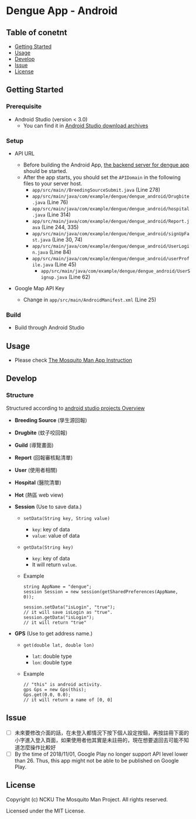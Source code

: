 # Dengue App - Android

## Table of conetnt
* [Getting Started](#sec-1)
* [Usage](#sec-2)
* [Develop](#sec-3)
* [Issue](#sec-4)
* [License](#sec-5)

<a name='sec-1'></a>
## Getting Started
### Prerequisite
* Android Studio (version < 3.0)
	* You can find it in [Android Studio download archives](https://developer.android.com/studio/archive)

### Setup
* API URL
    * Before building the Android App, [the backend server for dengue app](https://github.com/the-mosquito-man/dengue-app-backend-server) should be started.  
    * After the app starts, you should set the `APIDomain` in the following files to your server host.
        * `app/src/main//BreedingSourceSubmit.java` (Line 278)
        * `app/src/main/java/com/example/dengue/dengue_android/Drugbite.java` (Line 76)
        * `app/src/main/java/com/example/dengue/dengue_android/hospital.java` (Line 314)
        * `app/src/main/java/com/example/dengue/dengue_android/Report.java` (Line 244, 335)
        * `app/src/main/java/com/example/dengue/dengue_android/signUpFast.java` (Line 30, 74)
        * `app/src/main/java/com/example/dengue/dengue_android/UserLogin.java` (Line 84)
      * `app/src/main/java/com/example/dengue/dengue_android/userProfile.java` (Line 45)
        * `app/src/main/java/com/example/dengue/dengue_android/UserSignup.java` (Line 62)

* Google Map API Key
    * Change in `app/src/main/AndroidManifest.xml`  (Line 25)

### Build
* Build through Android Studio 

<a name='sec-2'></a>
## Usage
* Please check [The Mosquito Man App Instruction](./doc/掌蚊人APP.pdf)

<a name='sec-3'></a>
## Develop
### Structure
Structured according to [android studio projects Overview](https://developer.android.com/studio/projects/index.html)

* **Breeding Source** (孳生源回報)
* **Drugbite** (蚊子咬回報)
* **Guild** (導覽畫面)
* **Report** (回報審核點清單)
* **User** (使用者相關)
* **Hospital** (醫院清單)
* **Hot** (熱區 web view)
* **Session** (Use to save data.)
    * `setData(String key, String value)`
        * `key`: key of data
        * `value`: value of data
    * `getData(String key)`
        * `key`: key of data
        * It will return `value`.
    * Example  
		
		```android
		string AppName = "dengue";
		session Session = new session(getSharedPreferences(AppName, 0));
		
		session.setData("isLogin", "true");
		// it will save isLogin as "true".
		session.getData("isLogin");
		// it will return "true"
		```

* **GPS** (Use to get address name.)
    * `get(double lat, double lon)`
        * `lat`: double type
        * `lon`: double type
    * Example

		```android
		// "this" is android activity.
		gps Gps = new Gps(this);
		Gps.get(0.0, 0.0);
		// it will return a name of [0, 0]
		```

<a name='sec-4'></a>
## Issue
* [ ] 未來要修改介面的話，在未登入都情況下按下個人設定按鈕，再按註冊下面的小字進入登入頁面，如果使用者他其實是未註冊的，現在想要退回去可能不知道怎麼操作比較好
* [ ] By the time of 2018/11/01, Google Play no longer support API level lower than 26. Thus, this app might not be able to be published on Google Play.

<a name='sec-5'></a>
## License
Copyright (c) NCKU The Mosquito Man Project. All rights reserved.

Licensed under the MIT License.

